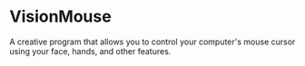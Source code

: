 # VisionMouse
A creative program that allows you to control your computer's mouse cursor using your face, hands, and other features.
